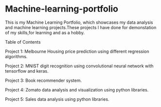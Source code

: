 # Machine-learning-portfolio
This is my Machine Learning Portfolio, which showcases my data analysis and machine learning projects.These projects I have done for demonstation of my skills,for learning and as a hobby.


Table of Contents

Project 1: Melbourne Housing price prediction using different regression algorithms.

Project 2: MNIST digit recognition using convolutional neural network with tensorflow and keras.

Project 3: Book recommender system.

Project 4: Zomato data analysis and visualization using python libraries.

Project 5: Sales data analysis using python libraries.
